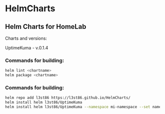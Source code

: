 # HelmCharts

## Helm Charts for HomeLab
Charts and versions:

UptimeKuma - v.0.1.4

### Commands for building:

```sh
helm lint <chartname>
helm package <chartname>
```
### Commands for building:
```sh
helm repo add l3st86 https://l3st86.github.io/HelmCharts/
helm install helm l3st86/UptimeKuma
helm install helm l3st86/UptimeKuma --namespace mi-namespace --set namespace=mi-namespace
```
